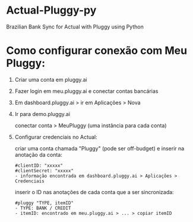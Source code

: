 # Actual-Pluggy-py

Brazilian Bank Sync for Actual with Pluggy using Python

# Como configurar conexão com Meu Pluggy:

1. Criar uma conta em pluggy.ai
2. Fazer login em meu.pluggy.ai e conectar contas bancárias
3. Em dashboard.pluggy.ai > ir em Aplicações > Nova
4. Ir para demo.pluggy.ai

    conectar conta > MeuPluggy (uma instância para cada conta)
    
5. Configurar credenciais no Actual:

    criar uma conta chamada "Pluggy" (pode ser off-budget) e inserir na anotação da conta:

       #clientID: "xxxxx"
       #clientSecret: "xxxxx"
       - informação encontrada em dashboard.pluggy.ai > Aplicações > Credenciais

   inserir o ID nas anotações de cada conta que a ser sincronizada:

       #pluggy "TYPE, itemID"
       - TYPE: BANK / CREDIT
       - itemID: encontrado em meu.pluggy.ai > ... > copiar itemID

